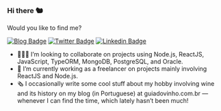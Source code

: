 ### Hi there 🐿

Would you like to find me?

[![Blog Badge](https://img.shields.io/badge/Ponto%20do%20Jazz-TEC-blue)](https://pontodojazz.com.br)
[![Twitter Badge](https://img.shields.io/badge/-Twitter-1ca0f1?style=flat-square&labelColor=1ca0f1&logo=twitter&logoColor=white&link=https://twitter.com/maiconfs)](https://twitter.com/maiconfs)
[![Linkedin Badge](https://img.shields.io/badge/-LinkedIn-blue?style=flat-square&logo=Linkedin&logoColor=white&link=https://www.linkedin.com/in/maiconfs)](https://www.linkedin.com/in/maiconfs)

- 👨🏻‍💻 I’m looking to collaborate on projects using Node.js, ReactJS, JavaScript, TypeORM, MongoDB, PostgreSQL, and Oracle.
- 🔭 I’m currently working as a freelancer on projects mainly involving ReactJS and Node.js.
- 🗞 I occasionally write some cool stuff about my hobby involving wine and its history on my blog (in Portuguese) at guiadovinho.com.br — whenever I can find the time, which lately hasn’t been much!

<!--
**maic0n/maic0n** is a ✨ _special_ ✨ repository because its `README.md` (this file) appears on your GitHub profile.

Here are some ideas to get you started:

- 🔭 I’m currently working on ...
- 🌱 I’m currently learning ...
- 👯 I’m looking to collaborate on ...
- 🤔 I’m looking for help with ...
- 💬 Ask me about ...
- 📫 How to reach me: ...
- 😄 Pronouns: ...
- ⚡ Fun fact: ...
-->
